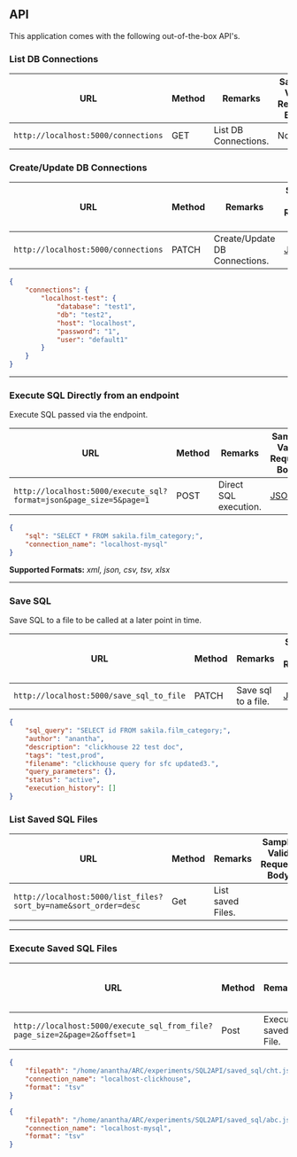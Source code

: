 ## API

This application comes with the following out-of-the-box API's.

### List DB Connections

|                                          URL                       | Method |          Remarks         | Sample Valid Request Body |
|--------------------------------------------------------------------|--------|--------------------------|---------------------------|
|`http://localhost:5000/connections`                                 | GET    |List DB Connections.      |  None                     |

### Create/Update DB Connections

|                                          URL                       | Method |          Remarks            | Sample Valid Request Body |
|--------------------------------------------------------------------|--------|-----------------------------|---------------------------|
|`http://localhost:5000/connections`                                 | PATCH  |Create/Update DB Connections.|  [JSON](#connections)     |

~~~json
{
    "connections": {
        "localhost-test": {
            "database": "test1",
            "db": "test2",
            "host": "localhost",
            "password": "1",
            "user": "default1"
        }
    }        
}
~~~

---  

### Execute SQL Directly from an endpoint

Execute SQL passed via the endpoint.

|                                          URL                       | Method |          Remarks         | Sample Valid Request Body |
|--------------------------------------------------------------------|--------|--------------------------|---------------------------|
|`http://localhost:5000/execute_sql?format=json&page_size=5&page=1`  | POST   |Direct SQL execution.     | [JSON](#api)              |

~~~json
{
    "sql": "SELECT * FROM sakila.film_category;",
    "connection_name": "localhost-mysql"
}
~~~

**Supported Formats:** *xml, json, csv, tsv, xlsx*

--- 

### Save SQL  

Save SQL to a file to be called at a later point in time.

|                                          URL                       | Method |          Remarks         | Sample Valid Request Body |
|--------------------------------------------------------------------|--------|--------------------------|---------------------------|
|`http://localhost:5000/save_sql_to_file`                            | PATCH  |Save sql to a file.       | [JSON](#login)            |

~~~json
{
    "sql_query": "SELECT id FROM sakila.film_category;",
    "author": "anantha",
    "description": "clickhouse 22 test doc",
    "tags": "test,prod",
    "filename": "clickhouse query for sfc updated3.",
    "query_parameters": {},
    "status": "active",
    "execution_history": []
}
~~~

### List Saved SQL Files

|                                          URL                       | Method |          Remarks         | Sample Valid Request Body |
|--------------------------------------------------------------------|--------|--------------------------|---------------------------|
|`http://localhost:5000/list_files?sort_by=name&sort_order=desc`     | Get    | List saved Files.        |                           |

---

### Execute Saved SQL Files

|                                          URL                                 | Method |          Remarks         | Sample Valid Request Body |
|------------------------------------------------------------------------------|--------|--------------------------|---------------------------|
|`http://localhost:5000/execute_sql_from_file?page_size=2&page=2&offset=1`     | Post   | Execute saved File.      |  [JSON](#login)           |

~~~json
{
    "filepath": "/home/anantha/ARC/experiments/SQL2API/saved_sql/cht.json",
    "connection_name": "localhost-clickhouse",
    "format": "tsv"
}
~~~

~~~json
{
    "filepath": "/home/anantha/ARC/experiments/SQL2API/saved_sql/abc.json",
    "connection_name": "localhost-mysql",
    "format": "tsv"
}
~~~